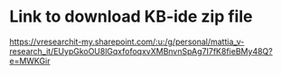 # Link to download KB-ide zip file

https://vresearchit-my.sharepoint.com/:u:/g/personal/mattia_v-research_it/EUypGkoOU8lGqxfofoqxvXMBnvnSpAg7I7fK8fieBMy48Q?e=MWKGir